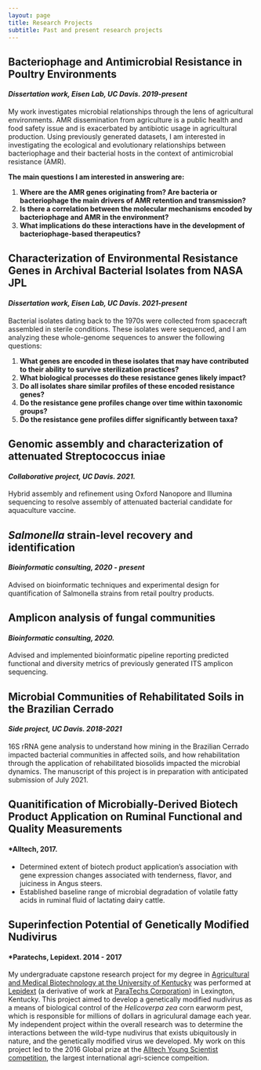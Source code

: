 ```yaml
---
layout: page
title: Research Projects
subtitle: Past and present research projects
---
```


## Bacteriophage and Antimicrobial Resistance in Poultry Environments
#### *Dissertation work, Eisen Lab, UC Davis. 2019-present*

My work investigates microbial relationships through the lens of agricultural environments. AMR dissemination from agriculture is a public health and food safety issue and is exacerbated by antibiotic usage in agricultural production. Using previously generated datasets, I am interested in investigating the ecological and evolutionary relationships between bacteriophage and their bacterial hosts in the context of antimicrobial resistance (AMR). 

**The main questions I am interested in answering are:**
  1. **Where are the AMR genes originating from? Are bacteria or bacteriophage the main drivers of AMR retention and transmission?** 
  2. **Is there a correlation between the molecular mechanisms encoded by bacteriophage and AMR in the environment?**
  3. **What implications do these interactions have in the development of bacteriophage-based therapeutics?**

## Characterization of Environmental Resistance Genes in Archival Bacterial Isolates from NASA JPL
#### *Dissertation work, Eisen Lab, UC Davis. 2021-present*
Bacterial isolates dating back to the 1970s were collected from spacecraft assembled in sterile conditions. These isolates were sequenced, and I am analyzing these whole-genome sequences to answer the following questions: 
  1. **What genes are encoded in these isolates that may have contributed to their ability to survive sterilization practices?** 
  2. **What biological processes do these resistance genes likely impact?**
  3. **Do all isolates share similar profiles of these encoded resistance genes?**
  4. **Do the resistance gene profiles change over time within taxonomic groups?**
  5. **Do the resistance gene profiles differ significantly between taxa?**

## Genomic assembly and characterization of attenuated Streptococcus iniae 
#### *Collaborative project, UC Davis. 2021.*
Hybrid assembly and refinement using Oxford Nanopore and Illumina sequencing to resolve assembly of attenuated bacterial candidate for aquaculture vaccine.

## *Salmonella* strain-level recovery and identification 
#### *Bioinformatic consulting, 2020 - present*
Advised on bioinformatic techniques and experimental design for quantification of Salmonella strains from retail poultry products.

## Amplicon analysis of fungal communities
####  *Bioinformatic consulting, 2020.*
Advised and implemented bioinformatic pipeline reporting predicted functional and diversity metrics of previously generated ITS amplicon sequencing.

## Microbial Communities of Rehabilitated Soils in the Brazilian Cerrado
#### *Side project, UC Davis. 2018-2021*

16S rRNA gene analysis to understand how mining in the Brazilian Cerrado impacted bacterial communities in affected soils, and how rehabilitation through the application of rehabilitated biosolids impacted the microbial dynamics. The manuscript of this project is in preparation with anticipated submission of July 2021. 

## Quanitification of Microbially-Derived Biotech Product Application on Ruminal Functional and Quality Measurements
#### *Alltech, 2017.
- Determined extent of biotech product application’s association with gene expression changes associated with tenderness, flavor, and juiciness in Angus steers. 
- Established baseline range of microbial degradation of volatile fatty acids in ruminal fluid of lactating dairy cattle.

## Superinfection Potential of Genetically Modified Nudivirus
#### *Paratechs, Lepidext. 2014 - 2017
My undergraduate capstone research project for my degree in [Agricultural and Medical Biotechnology at the University of Kentucky](https://www.uky.edu/academics/bachelors/agricultural-and-medical-biotechnology) was performed at [Lepidext](https://www.lepidext.com/) (a derivative of work at [ParaTechs Corporation](https://paratechs.com/)) in Lexington, Kentucky. This project aimed to develop a genetically modified nudivirus as a means of biological control of the *Helicoverpa zea* corn earworm pest, which is responsible for millions of dollars in agriculural damage each year. My independent project within the overall research was to determine the interactions between the wild-type nudivirus that exists ubiquitously in nature, and the genetically modified virus we developed. My work on this project led to the 2016 Global prize at the [Alltech Young Scientist competition](https://www.alltech.com/education/alltech-young-scientist), the largest international agri-science compeition.  

